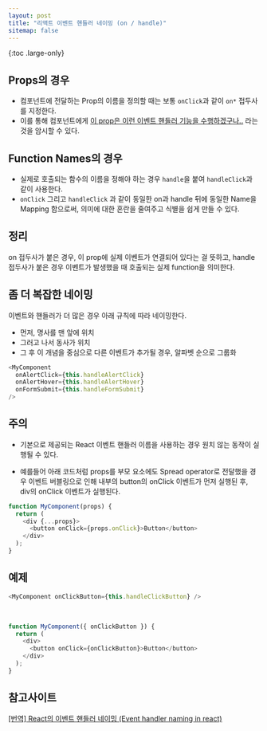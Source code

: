 ```yaml
---
layout: post
title: "리액트 이벤트 핸들러 네이밍 (on / handle)"
sitemap: false
---
```


{:toc .large-only}

## Props의 경우

- 컴포넌트에 전달하는 Prop의 이름을 정의할 때는 보통 `onClick`과 같이 `on*` 접두사를 지정한다.
- 이를 통해 컴포넌트에게 <u>이 prop은 이런 이벤트 핸들러 기능을 수행하겠구나..</u> 라는 것을 암시할 수 있다.

## Function Names의 경우

- 실제로 호출되는 함수의 이름을 정해야 하는 경우 `handle`을 붙여 `handleClick`과 같이 사용한다.
- `onClick` 그리고 `handleClick` 과 같이 동일한 on과 handle 뒤에 동일한 Name을 Mapping 함으로써, 의미에 대한 혼란을 줄여주고 식별을 쉽게 만들 수 있다.

## 정리

on 접두사가 붙은 경우, 이 prop에 실제 이벤트가 연결되어 있다는 걸 뜻하고, handle 접두사가 붙은 경우 이벤트가 발생했을 때 호출되는 실제 function을 의미한다.

## 좀 더 복잡한 네이밍

이벤트와 핸들러가 더 많은 경우 아래 규칙에 따라 네이밍한다.

- 먼저, 명사를 맨 앞에 위치
- 그러고 나서 동사가 위치
- 그 후 이 개념을 중심으로 다른 이벤트가 추가될 경우, 알파벳 순으로 그룹화

```js
<MyComponent
  onAlertClick={this.handleAlertClick}
  onAlertHover={this.handleAlertHover}
  onFormSubmit={this.handleFormSubmit}
/>
```

## 주의

- 기본으로 제공되는 React 이벤트 핸들러 이름을 사용하는 경우 원치 않는 동작이 실행될 수 있다.

- 예를들어 아래 코드처럼 props를 부모 요소에도 Spread operator로 전달했을 경우 이벤트 버블링으로 인해 내부의 button의 onClick 이벤트가 먼저 실행된 후, div의 onClick 이벤트가 실행된다.

```js
function MyComponent(props) {
  return (
    <div {...props}>
      <button onClick={props.onClick}>Button</button>
    </div>
  );
}
```

## 예제

```js
<MyComponent onClickButton={this.handleClickButton} />
```

<br/>

```js
function MyComponent({ onClickButton }) {
  return (
    <div>
      <button onClick={onClickButton}>Button</button>
    </div>
  );
}
```

## 참고사이트

[[번역] React의 이벤트 핸들러 네이밍 (Event handler naming in react)](https://blog.sonim1.com/220)
